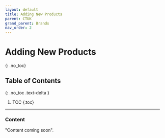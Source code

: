 ```yaml
---
layout: default
title: Adding New Products
parent: CTUK
grand_parent: Brands
nav_order: 2
---
```


# Adding New Products
{: .no_toc}

## Table of Contents
{: .no_toc .text-delta }

1. TOC
{:toc}
---

### Content
"Content coming soon".
